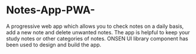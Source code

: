 # Notes-App-PWA-
A progressive web app which allows you to check notes on a daily basis, add a new note and delete unwanted notes. The app is helpful to keep your study notes or other categories of notes.
ONSEN UI library component has been used to design and build the app.
